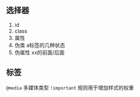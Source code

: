 ## 选择器
1. id
2. class
3. 属性
4. 伪类 a标签的几种状态
5. 伪属性 xx的前面/后面


## 标签
`@media` 多媒体类型
`!important` 规则用于增加样式的权重
